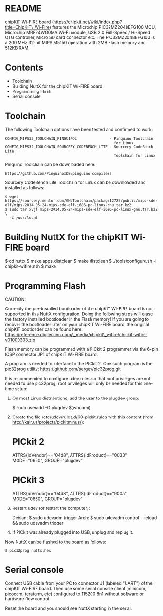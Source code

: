 README
======

chipKIT Wi-FIRE board
(https://chipkit.net/wiki/index.php?title=ChipKIT\_Wi-Fire) features the
Microchip PIC32MZ2048EFG100 MCU, Microchip MRF24WG0MA Wi-Fi module, USB
2.0 Full-Speed / Hi-Speed OTG controller, Micro SD card connector etc.
The PIC32MZ2048EFG100 is a 200 MHz 32-bit MIPS M5150 operation with 2MB
Flash memory and 512KB RAM.

Contents
========

-   Toolchain
-   Building NuttX for the chipKIT Wi-FIRE board
-   Programming Flash
-   Serial console

Toolchain
=========

The following Toolchain options have been tested and confirmed to work:

    CONFIG_MIPS32_TOOLCHAIN_PINGUINOL               - Pinquino Toolchain
                                                      for Linux
    CONFIG_MIPS32_TOOLCHAIN_SOURCERY_CODEBENCH_LITE - Sourcery CodeBench Lite
                                                      Toolchain for Linux

Pinquino Toolchain can be downloaded here:

    https://github.com/PinguinoIDE/pinguino-compilers

Sourcery CodeBench Lite Toolchain for Linux can be downloaded and
installed as follows:

    $ wget https://sourcery.mentor.com/GNUToolchain/package12725/public/mips-sde-elf/mips-2014.05-24-mips-sde-elf-i686-pc-linux-gnu.tar.bz2
    $ sudo tar xvjf mips-2014.05-24-mips-sde-elf-i686-pc-linux-gnu.tar.bz2 \
      -C /usr/local

Building NuttX for the chipKIT Wi-FIRE board
============================================

\$ cd nuttx \$ make apps\_distclean \$ make distclean \$
./tools/configure.sh -l chipkit-wifire:nsh \$ make

Programming Flash
=================

CAUTION:

Currently the pre-installed bootloader of the chipKIT Wi-FIRE board is
not supported in this NuttX configuration. Doing the following steps
will erase the factory installed bootloader in the Flash memory! If you
are going to recover the bootloader later on your chipKIT Wi-FIRE board,
the original chipKIT bootloader can be found here:
https://reference.digilentinc.com/\_media/chipkit\_wifire/chipkit-wifire-v01000303.zip

Flash memory can be programmed with a PICkit 2 programmer via the 6-pin
ICSP connector JP1 of chipKIT Wi-FIRE board.

A program is needed to interface to the PICkit 2. One such program is
the pic32prog utility: https://github.com/sergev/pic32prog.git

It is recommended to configure udev rules so that root privileges are
not needed to use pic32prog; root privileges will only be needed for
this one-time setup:

1.  On most Linux distributions, add the user to the plugdev group:

    \$ sudo useradd -G plugdev \$(whoami)

2.  Create the file /etc/udev/rules.d/60-pickit.rules with this content
    (from http://kair.us/projects/pickitminus/):

    PICkit 2
    ========

    ATTRS{idVendor}=="04d8", ATTRS{idProduct}=="0033", MODE="0660",
    GROUP="plugdev"

    PICkit 3
    ========

    ATTRS{idVendor}=="04d8", ATTRS{idProduct}=="900a", MODE="0660",
    GROUP="plugdev"

3.  Restart udev (or restart the computer):

    Debian: \$ sudo udevadm trigger Arch: \$ sudo udevadm control
    --reload && sudo udevadm trigger

4.  If PICkit was already plugged into USB, unplug and replug it.

Now NuttX can be flashed to the board as follows:

    $ pic32prog nuttx.hex

Serial console
==============

Connect USB cable from your PC to connector J1 (labeled "UART") of the
chipKIT Wi-FIRE board. Then use some serial console client (minicom,
picocom, teraterm, etc) configured to 115200 8n1 without software or
hardware flow control.

Reset the board and you should see NuttX starting in the serial.
